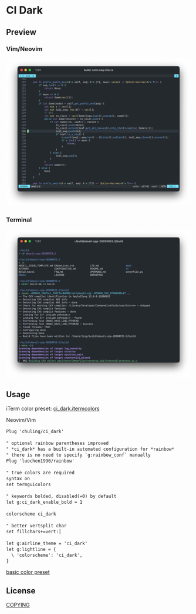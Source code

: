 # CI Dark

## Preview

### Vim/Neovim

![nvim preview](https://raw.githubusercontent.com/chuling/vim-equinusocio-material-preview/master/ci_dark/nvim.png)

### Terminal

![term preview](https://raw.githubusercontent.com/chuling/vim-equinusocio-material-preview/master/ci_dark/term.png)

## Usage

iTerm color preset: [ci_dark.itermcolors](term/)

Neovim/Vim

```viml
Plug 'chuling/ci_dark'

" optional rainbow parentheses improved
" *ci_dark* has a built-in automated configuration for *rainbow*
" there is no need to specify `g:rainbow_conf` manually
Plug 'luochen1990/rainbow'

" true colors are required
syntax on
set termguicolors

" keywords bolded, disabled(=0) by default
let g:ci_dark_enable_bold = 1

colorscheme ci_dark

" better vertsplit char
set fillchars+=vert:│

let g:airline_theme = 'ci_dark'
let g:lightline = {
  \ 'colorscheme': 'ci_dark',
}
```

[basic color preset](preset_doc/color.txt)

## License

[COPYING](COPYING)
